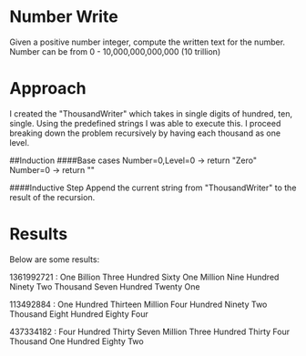 Number Write
============
Given a positive number integer, compute the written text for the number. Number can be from 0 - 10,000,000,000,000 (10 trillion)




Approach
========
I created the "ThousandWriter" which takes in single digits of hundred, ten, single. Using the predefined strings I was able to execute this. I proceed breaking down the problem recursively by having each thousand as one level.

##Induction
####Base cases
Number=0,Level=0 -> return "Zero"
Number=0 -> return ""

####Inductive Step
Append the current string from "ThousandWriter" to the result of the recursion.





Results
=======

Below are some results:

1361992721 : One Billion Three Hundred Sixty One Million Nine Hundred Ninety Two Thousand Seven Hundred Twenty One

113492884 : One Hundred Thirteen Million Four Hundred Ninety Two Thousand Eight Hundred Eighty Four

437334182 : Four Hundred Thirty Seven Million Three Hundred Thirty Four Thousand One Hundred Eighty Two

